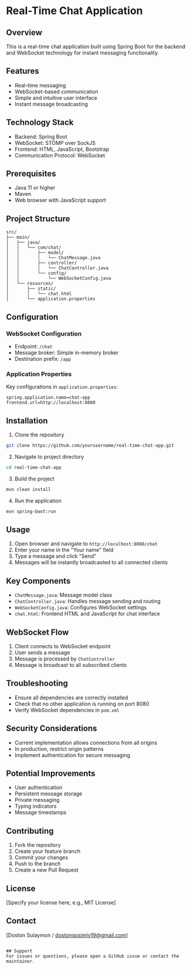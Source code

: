 # Real-Time Chat Application

## Overview
This is a real-time chat application built using Spring Boot for the backend and WebSocket technology for instant messaging functionality.

## Features
- Real-time messaging
- WebSocket-based communication
- Simple and intuitive user interface
- Instant message broadcasting

## Technology Stack
- Backend: Spring Boot
- WebSocket: STOMP over SockJS
- Frontend: HTML, JavaScript, Bootstrap
- Communication Protocol: WebSocket

## Prerequisites
- Java 11 or higher
- Maven
- Web browser with JavaScript support

## Project Structure
```
src/
├── main/
│   ├── java/
│   │   └── com/chat/
│   │       ├── model/
│   │       │   └── ChatMessage.java
│   │       ├── controller/
│   │       │   └── ChatController.java
│   │       └── config/
│   │           └── WebSocketConfig.java
│   └── resources/
│       ├── static/
│       │   └── chat.html
│       └── application.properties
```

## Configuration

### WebSocket Configuration
- Endpoint: `/chat`
- Message broker: Simple in-memory broker
- Destination prefix: `/app`

### Application Properties
Key configurations in `application.properties`:
```properties
spring.application.name=chat-app
frontend.url=http://localhost:8080
```

## Installation

1. Clone the repository
```bash
git clone https://github.com/yourusername/real-time-chat-app.git
```

2. Navigate to project directory
```bash
cd real-time-chat-app
```

3. Build the project
```bash
mvn clean install
```

4. Run the application
```bash
mvn spring-boot:run
```

## Usage
1. Open browser and navigate to `http://localhost:8080/chat`
2. Enter your name in the "Your name" field
3. Type a message and click "Send"
4. Messages will be instantly broadcasted to all connected clients

## Key Components
- `ChatMessage.java`: Message model class
- `ChatController.java`: Handles message sending and routing
- `WebSocketConfig.java`: Configures WebSocket settings
- `chat.html`: Frontend HTML and JavaScript for chat interface

## WebSocket Flow
1. Client connects to WebSocket endpoint
2. User sends a message
3. Message is processed by `ChatController`
4. Message is broadcast to all subscribed clients

## Troubleshooting
- Ensure all dependencies are correctly installed
- Check that no other application is running on port 8080
- Verify WebSocket dependencies in `pom.xml`

## Security Considerations
- Current implementation allows connections from all origins
- In production, restrict origin patterns
- Implement authentication for secure messaging

## Potential Improvements
- User authentication
- Persistent message storage
- Private messaging
- Typing indicators
- Message timestamps

## Contributing
1. Fork the repository
2. Create your feature branch
3. Commit your changes
4. Push to the branch
5. Create a new Pull Request

## License
[Specify your license here, e.g., MIT License]

## Contact
[Doston Sulaymon / dostonqosimiy19@gmail.com]
```

## Support
For issues or questions, please open a GitHub issue or contact the maintainer.